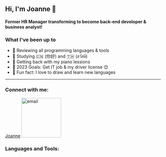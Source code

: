 ## Hi, I'm Joanne 👋

#### Former HR Manager transforming to become back-end developer & business analyst!

### What I've been up to

- 🤖 Reviewing all programming languages & tools
- 🔮 Studying 🇨🇳 (你好) and 🇹🇭 (สวัสดี)
- ️🎹 Getting back with my piano lessions
- ️🥊 2023 Goals: Get IT job & my driver license 😊
- 🎃 Fun fact: I love to draw and learn new languages

---

### Connect with me:

[Joanne](mailto:joannersq@gmail.com?subject=[GitHub]%20Source%20Han%20Sans)
<a href="mailto:joannersq@gmail.com"><img alt="email" src="/elements/envelop-solid.svg" width="128"/></a>

### Languages and Tools:
